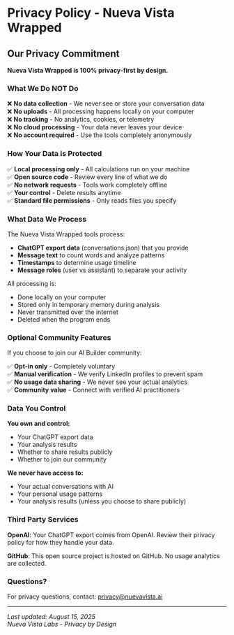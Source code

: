 # Privacy Policy - Nueva Vista Wrapped

## Our Privacy Commitment

**Nueva Vista Wrapped is 100% privacy-first by design.**

### What We Do NOT Do

❌ **No data collection** - We never see or store your conversation data  
❌ **No uploads** - All processing happens locally on your computer  
❌ **No tracking** - No analytics, cookies, or telemetry  
❌ **No cloud processing** - Your data never leaves your device  
❌ **No account required** - Use the tools completely anonymously  

### How Your Data is Protected

✅ **Local processing only** - All calculations run on your machine  
✅ **Open source code** - Review every line of what we do  
✅ **No network requests** - Tools work completely offline  
✅ **Your control** - Delete results anytime  
✅ **Standard file permissions** - Only reads files you specify  

### What Data We Process

The Nueva Vista Wrapped tools process:

- **ChatGPT export data** (conversations.json) that you provide
- **Message text** to count words and analyze patterns
- **Timestamps** to determine usage timeline
- **Message roles** (user vs assistant) to separate your activity

All processing is:
- Done locally on your computer
- Stored only in temporary memory during analysis
- Never transmitted over the internet
- Deleted when the program ends

### Optional Community Features

If you choose to join our AI Builder community:

✅ **Opt-in only** - Completely voluntary  
✅ **Manual verification** - We verify LinkedIn profiles to prevent spam  
✅ **No usage data sharing** - We never see your actual analytics  
✅ **Community value** - Connect with verified AI practitioners  

### Data You Control

**You own and control:**
- Your ChatGPT export data
- Your analysis results
- Whether to share results publicly
- Whether to join our community

**We never have access to:**
- Your actual conversations with AI
- Your personal usage patterns
- Your analysis results (unless you choose to share publicly)

### Third Party Services

**OpenAI**: Your ChatGPT export comes from OpenAI. Review their privacy policy for how they handle your data.

**GitHub**: This open source project is hosted on GitHub. No usage analytics are collected.

### Questions?

For privacy questions, contact: [privacy@nuevavista.ai](mailto:privacy@nuevavista.ai)

---

*Last updated: August 15, 2025*  
*Nueva Vista Labs - Privacy by Design*
